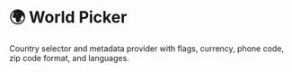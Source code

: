 # 🌍 World Picker

Country selector and metadata provider with flags, currency, phone code, zip code format, and languages.